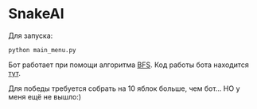 # SnakeAI
Для запуска:

```
python main_menu.py
```

Бот работает при помощи алгоритма [BFS](https://en.wikipedia.org/wiki/Breadth-first_search).
Код работы бота находится [тут](snakeBot.py).

Для победы требуется собрать на 10 яблок больше, чем бот... НО у меня ещё не вышло:)
